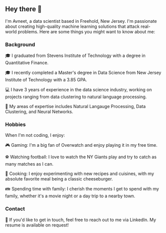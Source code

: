 <!--**Asingh027/Asingh027** is a ✨ _special_ ✨ repository because its `README.md` (this file) appears on your GitHub profile.

Here are some ideas to get you started:

- 🔭 I’m currently working on ...
- 🌱 I’m currently learning ...
- 👯 I’m looking to collaborate on ...
- 🤔 I’m looking for help with ...
- 💬 Ask me about ...
- 📫 How to reach me: ...
- 😄 Pronouns: He/Him/His!
- ⚡ Fun fact: ...
-->
## Hey there 👋

I'm Avneet, a data scientist based in Freehold, New Jersey. I'm passionate about creating high-quality machine learning solutions that attack real-world problems. Here are some things you might want to know about me:

### Background

🎓 I graduated from Stevens Institute of Technology with a degree in Quantitative Finance.

🎓 I recently completed a Master's degree in Data Science from New Jersey Institute of Technology with a 3.85 GPA. 

💻 I have 3 years of experience in the data science industry, working on projects ranging from data clustering to natural language processing.

🚀 My areas of expertise includes Natural Langauge Processing, Data Clustering, and Neural Networks.

<!--📝 My most recent project: []()-->

### Hobbies

When I'm not coding, I enjoy:

🎮 Gaming: I'm a big fan of Overwatch and enjoy playing it in my free time.

⚽️ Watching football: I love to watch the NY Giants play and try to catch as many matches as I can.

🍳 Cooking: I enjoy experimenting with new recipes and cuisines, with my absolute favorite meal being a classic cheeseburger.

👪 Spending time with family: I cherish the moments I get to spend with my family, whether it's a movie night or a day trip to a nearby town.

### Contact

📧 If you'd like to get in touch, feel free to reach out to me via LinkedIn. My resume is available on request!
